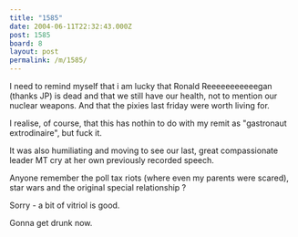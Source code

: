 ```yaml
---
title: "1585"
date: 2004-06-11T22:32:43.000Z
post: 1585
board: 8
layout: post
permalink: /m/1585/
---
```

I need to remind myself that i am lucky that Ronald Reeeeeeeeeeegan (thanks JP) is dead and that we still have our health, not to mention our nuclear weapons.  And that the pixies last friday were worth living for.

I realise, of course, that this has nothin to do with my remit as "gastronaut extrodinaire", but fuck it.

It was also humiliating and moving to see our last, great compassionate leader MT cry at her own previously recorded speech.  

Anyone remember the poll tax riots (where even my parents were scared), star wars and the original special relationship ?

Sorry - a bit of vitriol is good.

Gonna get drunk now.
